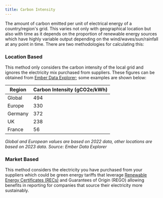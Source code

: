 ```yaml
---
title: Carbon Intensity
---
```


The amount of carbon emitted per unit of electrical energy of a country/region's grid. This varies not only with geographical location but also with time as it depends on the proportion of renewable energy sources which have highly variable output depending on the wind/waves/sun/rainfall at any point in time. There are two methodologies for calculating this:

### Location Based
This method only considers the carbon intensity of the local grid and ignores the electricity mix purchased from suppliers. These figures can be obtained from [Ember Data Explorer](https://ember-climate.org/data/data-tools/data-explorer/); some examples are shown below:

| Region             | Carbon Intensity (gCO2e/kWh)   |
| ------------------ | ------------------------------ |
| Global             | 494                            |
| Europe             | 330                            |
| Germany            | 372                            |
| UK                 | 238                            |
| France             | 56                             |

*Global and European values are based on 2022 data, other locations are based on 2023 data. Source: Ember Data Explorer*


### Market Based
This method considers the electricity you have purchased from your suppliers which could be green energy tariffs that leverage [Renewable Energy Certificates (RECs)](#renewable-energy-certificates-recs) and Guarantees of Origin (REGO) allowing benefits in reporting for companies that source their electricity more sustainably.





